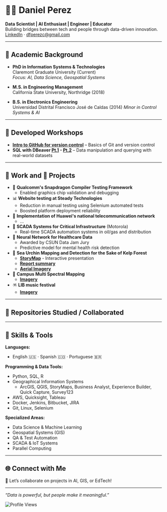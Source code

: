 # 👨‍💻 Daniel Perez

**Data Scientist | AI Enthusiast | Engineer | Educator**  
Building bridges between tech and people through data-driven innovation.  
[LinkedIn](https://www.linkedin.com/in/dan-perezc) · dfperezc@gmail.com

---

## 🔬 Academic Background

- **PhD in Information Systems & Technologies**  
  Claremont Graduate University (Current)  
  _Focus: AI, Data Science, Geospatial Systems_

- **M.S. in Engineering Management**  
  California State University, Northridge (2018) 

- **B.S. in Electronics Engineering**  
  Universidad Distrital Francisco José de Caldas (2014)
  _Minor in Control Systems & AI_

---

## 🧠 Developed Workshops

- **[Intro to GitHub for version control](https://github.com/DanInTech/Intro_GIT)** – Basics of Git and version control
- **SQL with DBeaver [Pt.1](https://github.com/DanInTech/Introduction-to-SQL-DBeaver-Pt1) - [Pt.2](https://github.com/DanInTech/Introduction-to-SQL-DBeaver-Pt2)** – Data manipulation and querying with real-world datasets  


---

## 💼 Work and 🚀 Projects

- 📱 **Qualcomm's Snapdragon Compiler Testing Framework**  
  - Enabled graphics chip validation and debugging
- 📊 **Website testing at Steady Technologies**  
  - Reduction in manual testing using Selenium automated tests  
  - Boosted platform deployment reliability  
- 📡 **Implementation of Huawei's national telecommunication network**
  - ... 
- 🤖 **SCADA Systems for Critical Infrastructure** (Motorola)  
  - Real-time SCADA automation systems in oil/gas and distribution  
- 🧪 **Neural Network for Healthcare Data**  
  - Awarded by CSUN Data Jam Jury  
  - Predictive model for mental health risk detection
- 🪸 **Sea Urchin Mapping and Detection for the Sake of Kelp Forest**
  - **[StoryMap](https://storymaps.arcgis.com/stories/076a7d2070fe48dba46d6501e8bfbd83)** - Interactive presentation
  - **[Report summary](https://public.tableau.com/shared/CW69ZK6MX?:display_count=n&:origin=viz_share_link)**
  - **[Aerial Imagery](https://danintech.github.io/DanInTech/LagunaProject/)**
- 🏫 **Campus Multi Spectral Mapping**
  - **[Imagery](missing)**
- 🪅 **LIB music festival**
  - **[Imagery](missing)**

---

## 📂 Repositories Studied / Collaborated

<!--

- `Qualcomm_GPU_Testing_Suite` – Low-level validation tools for GPU compiler efficiency  
- `Steady_Data_Insights` – Analytics tools for user behavior and churn prediction  
- `Supercomputing_GIS_Lab` – Parallel processing in large-scale spatial data analysis  
Github pages
AI science training
Super computer
-->

---

## 🧰 Skills & Tools

**Languages:**  
- English 🇺🇸 · Spanish 🇨🇴 · Portuguese 🇧🇷

**Programming & Data Tools:**  
- Python, SQL, R
- Geographical Information Systems
  - ArcGIS, QGIS, StoryMaps, Business Analyst, Experience Builder, Quick Capture, Survey123     
- AWS, Quicksight, Tableau  
- Docker, Jenkins, Bitbucket, JIRA  
- Git, Linux, Selenium  

**Specialized Areas:**  
- Data Science & Machine Learning  
- Geospatial Systems (GIS)  
- QA & Test Automation  
- SCADA & IoT Systems  
- Parallel Computing  

---

## 🌐 Connect with Me

🤝 Let’s collaborate on projects in AI, GIS, or EdTech!

---

_“Data is powerful, but people make it meaningful.”_


![Profile Views](https://komarev.com/ghpvc/?username=DanInTech&style=flat-square)
